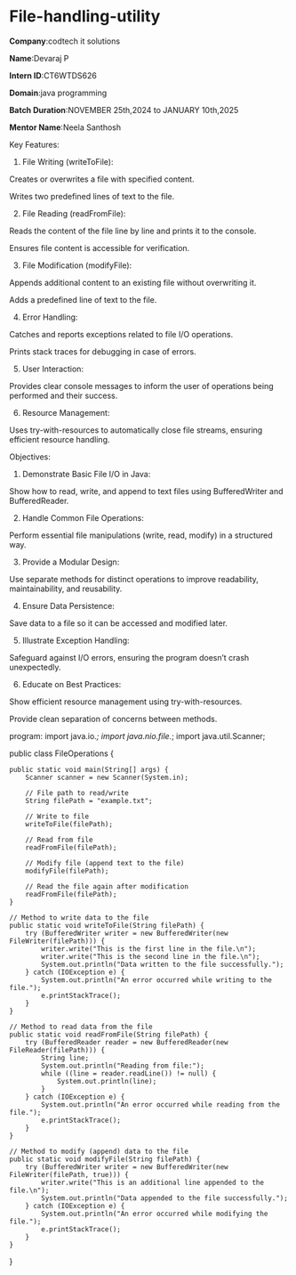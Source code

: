 # File-handling-utility 

**Company**:codtech it solutions

**Name**:Devaraj P

**Intern ID**:CT6WTDS626

**Domain**:java programming

**Batch Duration**:NOVEMBER 25th,2024 to JANUARY 10th,2025

**Mentor Name**:Neela Santhosh

Key Features:

1. File Writing (writeToFile):

Creates or overwrites a file with specified content.

Writes two predefined lines of text to the file.

2. File Reading (readFromFile):

Reads the content of the file line by line and prints it to the console.

Ensures file content is accessible for verification.

3. File Modification (modifyFile):

Appends additional content to an existing file without overwriting it.

Adds a predefined line of text to the file.

4. Error Handling:

Catches and reports exceptions related to file I/O operations.

Prints stack traces for debugging in case of errors.

5. User Interaction:

Provides clear console messages to inform the user of operations being performed and their success.

6. Resource Management:

Uses try-with-resources to automatically close file streams, ensuring efficient resource handling.

Objectives:

1. Demonstrate Basic File I/O in Java:

Show how to read, write, and append to text files using BufferedWriter and BufferedReader.

2. Handle Common File Operations:

Perform essential file manipulations (write, read, modify) in a structured way.

3. Provide a Modular Design:

Use separate methods for distinct operations to improve readability, maintainability, and reusability.

4. Ensure Data Persistence:

Save data to a file so it can be accessed and modified later.

5. Illustrate Exception Handling:

Safeguard against I/O errors, ensuring the program doesn’t crash unexpectedly.

6. Educate on Best Practices:

Show efficient resource management using try-with-resources.

Provide clean separation of concerns between methods.

program:
import java.io.*;
import java.nio.file.*;
import java.util.Scanner;

public class FileOperations {

    public static void main(String[] args) {
        Scanner scanner = new Scanner(System.in);

        // File path to read/write
        String filePath = "example.txt";

        // Write to file
        writeToFile(filePath);

        // Read from file
        readFromFile(filePath);

        // Modify file (append text to the file)
        modifyFile(filePath);

        // Read the file again after modification
        readFromFile(filePath);
    }

    // Method to write data to the file
    public static void writeToFile(String filePath) {
        try (BufferedWriter writer = new BufferedWriter(new FileWriter(filePath))) {
            writer.write("This is the first line in the file.\n");
            writer.write("This is the second line in the file.\n");
            System.out.println("Data written to the file successfully.");
        } catch (IOException e) {
            System.out.println("An error occurred while writing to the file.");
            e.printStackTrace();
        }
    }

    // Method to read data from the file
    public static void readFromFile(String filePath) {
        try (BufferedReader reader = new BufferedReader(new FileReader(filePath))) {
            String line;
            System.out.println("Reading from file:");
            while ((line = reader.readLine()) != null) {
                System.out.println(line);
            }
        } catch (IOException e) {
            System.out.println("An error occurred while reading from the file.");
            e.printStackTrace();
        }
    }

    // Method to modify (append) data to the file
    public static void modifyFile(String filePath) {
        try (BufferedWriter writer = new BufferedWriter(new FileWriter(filePath, true))) {
            writer.write("This is an additional line appended to the file.\n");
            System.out.println("Data appended to the file successfully.");
        } catch (IOException e) {
            System.out.println("An error occurred while modifying the file.");
            e.printStackTrace();
        }
    }
}
